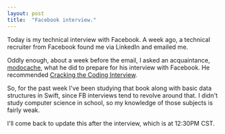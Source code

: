 ```yaml
---
layout: post
title:  "Facebook interview."
---
```


Today is my technical interview with Facebook. A week ago, a technical recruiter from Facebook found me via LinkedIn and emailed me.

Oddly enough, about a week before the email, I asked an acquaintance, [modocache](http://modocache.io), what he did to prepare for his interview with Facebook. He recommended [Cracking the Coding Interview](https://www.amazon.com/Cracking-Coding-Interview-Programming-Questions/dp/0984782850/ref=pd_sbs_14_t_0?_encoding=UTF8&psc=1&refRID=R563JB8S32EPZQNKVDRA).

So, for the past week I've been studying that book along with basic data structures in Swift, since FB interviews tend to revolve around that. I didn't study computer science in school, so my knowledge of those subjects is fairly weak.

I'll come back to update this after the interview, which is at 12:30PM CST.
